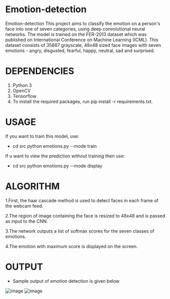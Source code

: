 # Emotion-detection
Emotion-detection
This project aims to classify the emotion on a person's face into one of seven categories, using deep convolutional neural networks. The model is trained on the FER-2013 dataset which was published on International Conference on Machine Learning (ICML).
This dataset consists of 35887 grayscale, 48x48 sized face images with seven emotions - angry, disgusted, fearful, happy, neutral, sad and surprised.

# DEPENDENCIES

1. Python 3
2. OpenCV
3. Tensorflow
4. To install the required packages, run pip install -r requirements.txt.

# USAGE

 If you want to train this model, use:

* cd src
python emotions.py --mode train

If u want to view the prediction without training then use:

* cd src
python emotions.py --mode display

# ALGORITHM

1.First, the haar cascade method is used to detect faces in each frame of the webcam feed.

2.The region of image containing the face is resized to 48x48 and is passed as input to the CNN.

3.The network outputs a list of softmax scores for the seven classes of emotions.

4.The emotion with maximum score is displayed on the screen.


# OUTPUT

* Sample output of emotion detection is given below

![image](https://user-images.githubusercontent.com/81229015/112133884-2a1fb680-8bf2-11eb-8cca-4b6fa798169b.png)
![image](https://user-images.githubusercontent.com/81229015/112134173-723ed900-8bf2-11eb-94fd-f911f2740127.png)





